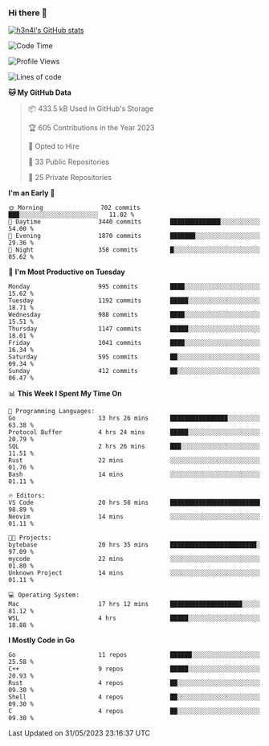 ### Hi there 👋

[![h3n4l's GitHub stats](https://github-readme-stats.vercel.app/api?username=h3n4l&count_private=true&show_icons=true&theme=radical)](https://github.com/h3n4l/github-readme-stats)

<!--START_SECTION:waka-->
![Code Time](http://img.shields.io/badge/Code%20Time-1%2C259%20hrs%2031%20mins-blue)

![Profile Views](http://img.shields.io/badge/Profile%20Views-1-blue)

![Lines of code](https://img.shields.io/badge/From%20Hello%20World%20I%27ve%20Written-3.0%20million%20lines%20of%20code-blue)

**🐱 My GitHub Data** 

> 📦 433.5 kB Used in GitHub's Storage 
 > 
> 🏆 605 Contributions in the Year 2023
 > 
> 💼 Opted to Hire
 > 
> 📜 33 Public Repositories 
 > 
> 🔑 25 Private Repositories 
 > 
**I'm an Early 🐤** 

```text
🌞 Morning                702 commits         ███░░░░░░░░░░░░░░░░░░░░░░   11.02 % 
🌆 Daytime                3440 commits        ██████████████░░░░░░░░░░░   54.00 % 
🌃 Evening                1870 commits        ███████░░░░░░░░░░░░░░░░░░   29.36 % 
🌙 Night                  358 commits         █░░░░░░░░░░░░░░░░░░░░░░░░   05.62 % 
```
📅 **I'm Most Productive on Tuesday** 

```text
Monday                   995 commits         ████░░░░░░░░░░░░░░░░░░░░░   15.62 % 
Tuesday                  1192 commits        █████░░░░░░░░░░░░░░░░░░░░   18.71 % 
Wednesday                988 commits         ████░░░░░░░░░░░░░░░░░░░░░   15.51 % 
Thursday                 1147 commits        █████░░░░░░░░░░░░░░░░░░░░   18.01 % 
Friday                   1041 commits        ████░░░░░░░░░░░░░░░░░░░░░   16.34 % 
Saturday                 595 commits         ██░░░░░░░░░░░░░░░░░░░░░░░   09.34 % 
Sunday                   412 commits         ██░░░░░░░░░░░░░░░░░░░░░░░   06.47 % 
```


📊 **This Week I Spent My Time On** 

```text
💬 Programming Languages: 
Go                       13 hrs 26 mins      ████████████████░░░░░░░░░   63.38 % 
Protocol Buffer          4 hrs 24 mins       █████░░░░░░░░░░░░░░░░░░░░   20.79 % 
SQL                      2 hrs 26 mins       ███░░░░░░░░░░░░░░░░░░░░░░   11.51 % 
Rust                     22 mins             ░░░░░░░░░░░░░░░░░░░░░░░░░   01.76 % 
Bash                     14 mins             ░░░░░░░░░░░░░░░░░░░░░░░░░   01.11 % 

🔥 Editors: 
VS Code                  20 hrs 58 mins      █████████████████████████   98.89 % 
Neovim                   14 mins             ░░░░░░░░░░░░░░░░░░░░░░░░░   01.11 % 

🐱‍💻 Projects: 
bytebase                 20 hrs 35 mins      ████████████████████████░   97.09 % 
mycode                   22 mins             ░░░░░░░░░░░░░░░░░░░░░░░░░   01.80 % 
Unknown Project          14 mins             ░░░░░░░░░░░░░░░░░░░░░░░░░   01.11 % 

💻 Operating System: 
Mac                      17 hrs 12 mins      ████████████████████░░░░░   81.12 % 
WSL                      4 hrs               █████░░░░░░░░░░░░░░░░░░░░   18.88 % 
```

**I Mostly Code in Go** 

```text
Go                       11 repos            ██████░░░░░░░░░░░░░░░░░░░   25.58 % 
C++                      9 repos             █████░░░░░░░░░░░░░░░░░░░░   20.93 % 
Rust                     4 repos             ██░░░░░░░░░░░░░░░░░░░░░░░   09.30 % 
Shell                    4 repos             ██░░░░░░░░░░░░░░░░░░░░░░░   09.30 % 
C                        4 repos             ██░░░░░░░░░░░░░░░░░░░░░░░   09.30 % 
```




 Last Updated on 31/05/2023 23:16:37 UTC
<!--END_SECTION:waka-->

